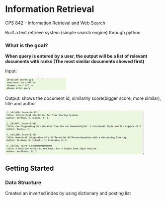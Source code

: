 # Information Retrieval

CPS 842 - Information Retrieval and Web Search

Built a text retrieve system (simple search engine) through python 

### What is the goal?
**When query is entered by a user, the output will be a list of relevant documents with ranks (The most similar documents showed first)**

Input:

![alt text](https://github.com/wing9413/Python_InformationRetrieval/blob/master/Pictures/input.jpg)

Output: shows the document id, similarity score(bigger score, more similar), title and author

![alt text](https://github.com/wing9413/Python_InformationRetrieval/blob/master/Pictures/output.jpg)


## Getting Started







### Data Structure

Created an inverted index by using dictionary and posting list





